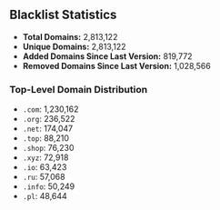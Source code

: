 ## Blacklist Statistics

- **Total Domains:** 2,813,122
- **Unique Domains:** 2,813,122
- **Added Domains Since Last Version:** 819,772
- **Removed Domains Since Last Version:** 1,028,566

### Top-Level Domain Distribution

-  `.com`: 1,230,162
-  `.org`: 236,522
-  `.net`: 174,047
-  `.top`: 88,210
-  `.shop`: 76,230
-  `.xyz`: 72,918
-  `.io`: 63,423
-  `.ru`: 57,068
-  `.info`: 50,249
-  `.pl`: 48,644

